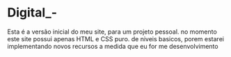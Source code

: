 # Digital_-
Esta é a versão inicial do meu site, para um projeto pessoal. no momento este site possui apenas HTML e CSS puro. de niveis basicos, porem estarei implementando novos recursos a medida que eu for me desenvolvimento
